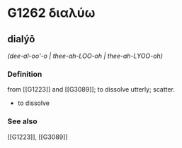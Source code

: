 # G1262 διαλύω

## dialýō

_(dee-al-oo'-o | thee-ah-LOO-oh | thee-ah-LYOO-oh)_

### Definition

from [[G1223]] and [[G3089]]; to dissolve utterly; scatter.

- to dissolve

### See also

[[G1223]], [[G3089]]

